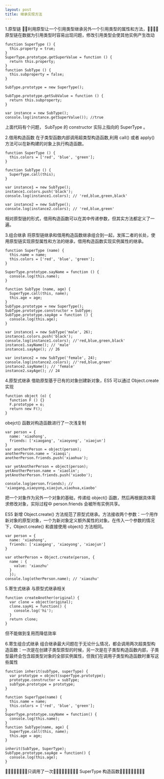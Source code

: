 ```yaml
---
layout: post
title: 继承实现方法
---
```


1.原型链
􏳨􏱛利用原型让一个引用类型继承另外一个引用类型的属性和方法，􏰏􏰜􏰖􏰙原型链在数据为引用类型时容易出现问题，修改引用类型会使其他实例产生改动
~~~
function SuperType () {
  this.property = true;
}
SuperType.prototype.getSuperValue = function () {
  return this.property;
}
function SubType () {
  this.subproperty = false;
}

SubType.prototype = new SuperType();

SubType.prototype.getSubValue = function () {
  return this.subproperty;
}

var instance = new SubType();
console.log(instance.getSuperValue()); //true
~~~

上面代码有个问题， SubType 的 constructor 实际上指向的 SuperType 。

2.借用构造函数
在子类型函数内部调用超类型构造函数,利用 call() 或者 apply() 方法可以在新构建的对象上执行构造函数。
~~~
function SuperType () {
  this.colors = ['red', 'blue', 'green'];
}

function SubType () {
  SuperType.call(this);
}

var instance1 = new SubType();
instance1.colors.push('black');
console.log(instance1.colors); // 'red,blue,green,black'

var instance2 = new SubType();
console.log(instance2.colors); // 'red,blue,green'
~~~

相对原型链的形式，借用构造函数可以在其中传递参数，但其实方法都定义了一遍。

3.组合继承
将原型链继承和借用构造函数继承组合到一起，发挥二者的长处，使用原型链实现原型属性和方法的继承，借用构造函数实现实例属性的继承。
~~~
function SuperType (name) {
  this.name = name;
  this.colors = ['red', 'blue', 'green'];
}

SuperType.prototype.sayName = function () {
  console.log(this.name);
}

function SubType (name, age) {
  SuperType.call(this, name);
  this.age = age;
}
SubType.prototype = new SuperType();
SubType.prototype.constructor = SubType;
SubType.prototype.sayAge = function () {
  console.log(this.age);
}

var instance1 = new SubType('male', 26);
instance1.colors.push('black');
console.log(instance1.colors); //'red,blue,green,black'
instance1.sayName(); // 'male'
instance1.sayAge(); // 26

var instance2 = new SubType('female', 24);
console.log(instance2.colors); //'red,blue,green'
instance2.sayName(); // 'female'
instance2.sayAge(); // 24
~~~

4.原型式继承
借助原型基于已有的对象创建新对象，ES5 可以通过 Object.create 实现

~~~
function object (o) {
  function F () {}
  F.prototype = o;
  return new F();
}
~~~

obejct() 函数对构造函数进行了一次浅复制

~~~
var person = {
  name: 'xiaohong',
  friends: ['xiaogang', 'xiaoyong', 'xiaojun']
}
var anotherPerson = object(person);
anotherPerson.name = 'xiaoqi';
anotherPerson.friends.push('xiaohua');

var yetAnotherPerson = object(person);
yetAnotherPerson.name = 'xiaolin';
yetAnotherPerson.friends.push('xiaobo');

console.log(person.friends); // 'xiaogang,xiaoyong,xiaojun,xiaohua,xiaobo'
~~~

把一个对象作为另外一个对象的基础，传递给 object() 函数，然后再根据具体需求修改对象，实际过程中 person.friends 会被所有实例共享。

ES5 新增 Object.create() 方法规范了原型式继承。方法接收两个参数：一个用作新对象的原型对象，一个为新对象定义额外属性的对象。在传入一个参数的情况下，Object.create() 和直接使用 object() 方法相同。

~~~
var person = {
  name: 'xiaohong',
  friends: ['xiaogang', 'xiaoyong', 'xiaojun']
}

var otherPerson = Object.create(person, {
  name : {
    value: 'xiaozhu'
  }
  });
console.log(otherPerson.name); // 'xiaozhu'
~~~

5.寄生式继承
与原型式继承相关

~~~
function createAnother(original) {
  var clone = object(original);
  clone.sayHi = function() {
    console.log('hi');
  }
  return clone;
}
~~~
但不能做到复用而降低效率

6.寄生组合式继承
组合继承最大问题在于无论什么情况，都会调用两次超类型构造函数：一次是在创建子类型原型的时候，另一次是在子类型构造函数内部，子类型最终会包含超类型对象的全部实例属性，但我们在调用子类型构造函数时重写这些属性

~~~
function inherit(subType, superType) {
  var prototype = object(superType.prototype);
  prototype.constructor = subType;
  subType.prototype = prototype;
}
~~~

~~~
function SuperType(name) {
  this.name = name;
  this.colors = ['red', 'blue', 'green'];
}
SuperType.prototype.sayName = function() {
  console.log(this.name);
}
function SubType(name, age) {
  SuperType.call(this, name);
  this.age = age;
}

inherit(SubType, SuperType);
SubType.prototype.sayAge = function() {
  console.log(this.age);
}
~~~

􏲘􏰟􏲙􏲚􏰆􏴿􏳉􏳊只调用了一次􏴙􏰌􏱸􏰛􏴌􏰻􏰷􏰞􏴍 SuperType 构造函数􏱛􏱜􏴶􏳁􏵀􏵁􏰷􏰌􏲺
